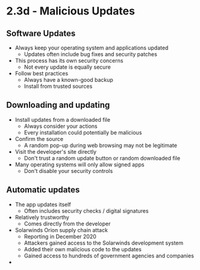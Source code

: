 # 2.3d - Malicious Updates
## Software Updates
- Always keep your operating system and applications updated
	- Updates often include bug fixes and security patches
- This process has its own security concerns
	- Not every update is equally secure
- Follow best practices
	- Always have a known-good backup
	- Install from trusted sources
## Downloading and updating
- Install updates from a downloaded file
	- Always consider your actions
	- Every installation could potentially be malicious
- Confirm the source
	- A random pop-up during web browsing may not be legitimate
- Visit the developer's site directly
	- Don't trust a random update button or random downloaded file
- Many operating systems will only allow signed apps
	- Don't disable your security controls
## Automatic updates
- The app updates itself
	- Often includes security checks / digital signatures
- Relatively trustworthy
	- Comes directly from the developer
- Solarwinds Orion supply chain attack
	- Reporting in December 2020
	- Attackers gained access to the Solarwinds development system
	- Added their own malicious code to the updates
	- Gained access to hundreds of government agencies and companies
- 